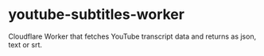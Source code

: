 # youtube-subtitles-worker
Cloudflare Worker that fetches YouTube transcript data and returns as json, text or srt.

